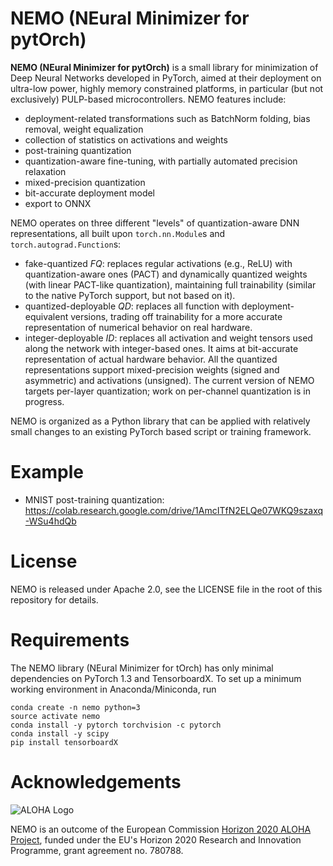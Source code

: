 # NEMO (NEural Minimizer for pytOrch)
**NEMO (NEural Minimizer for pytOrch)** is a small library for minimization of Deep Neural Networks developed in PyTorch, aimed at their deployment on ultra-low power, highly memory constrained platforms, in particular (but not exclusively) PULP-based microcontrollers.
NEMO features include:
 - deployment-related transformations such as BatchNorm folding, bias removal, weight equalization 
 - collection of statistics on activations and weights
 - post-training quantization
 - quantization-aware fine-tuning, with partially automated precision relaxation
 - mixed-precision quantization
 - bit-accurate deployment model
 - export to ONNX

NEMO operates on three different "levels" of quantization-aware DNN representations, all built upon `torch.nn.Module`s and `torch.autograd.Function`s:
 - fake-quantized *FQ*: replaces regular activations (e.g., ReLU) with quantization-aware ones (PACT) and dynamically quantized weights (with linear PACT-like quantization), maintaining full trainability (similar to the native PyTorch support, but not based on it).
 - quantized-deployable *QD*: replaces all function with deployment-equivalent versions, trading off trainability for a more accurate representation of numerical behavior on real hardware.
 - integer-deployable *ID*: replaces all activation and weight tensors used along the network with integer-based ones. It aims at bit-accurate representation of actual hardware behavior.
All the quantized representations support mixed-precision weights (signed and asymmetric) and activations (unsigned). The current version of NEMO targets per-layer quantization; work on per-channel quantization is in progress.

NEMO is organized as a Python library that can be applied with relatively small changes to an existing PyTorch based script or training framework.

# Example
- MNIST post-training quantization: https://colab.research.google.com/drive/1AmcITfN2ELQe07WKQ9szaxq-WSu4hdQb

# License
NEMO is released under Apache 2.0, see the LICENSE file in the root of this repository for details.

# Requirements
The NEMO library (NEural Minimizer for tOrch) has only minimal dependencies on PyTorch 1.3 and TensorboardX. To set up a minimum working environment in Anaconda/Miniconda, run

```
conda create -n nemo python=3
source activate nemo
conda install -y pytorch torchvision -c pytorch
conda install -y scipy
pip install tensorboardX
```

# Acknowledgements
![ALOHA Logo](/var/aloha.png)

NEMO is an outcome of the European Commission [Horizon 2020 ALOHA Project](https://www.aloha-h2020.eu/), funded under the EU's Horizon 2020 Research and Innovation Programme, grant agreement no. 780788.
